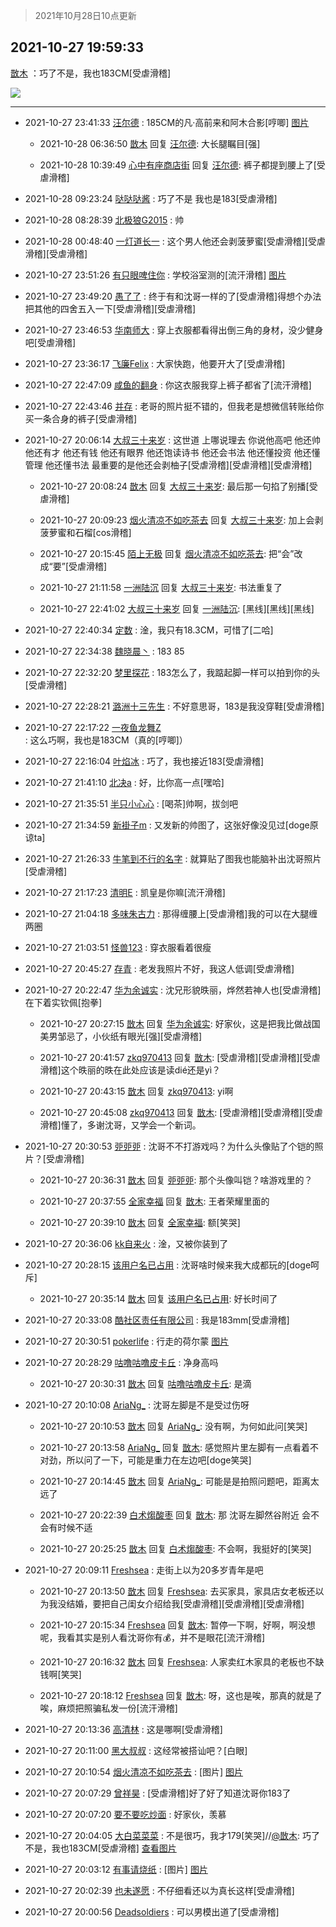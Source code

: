 > 2021年10月28日10点更新
<link rel="stylesheet" href="https://cdn.jsdelivr.net/gh/taotie6/sampleJSON@main/css/photo_show.css">
<meta name="referrer" content="no-referrer" />


 ## 2021-10-27 19:59:33 

 [㪚木](https://www.coolapk.com/feed/30997812?shareKey=MmU3NWM5NTdmMTdjNjE3OTQwM2Y~) ：巧了不是，我也183CM[受虐滑稽] 

<div class="album">
<img class="img-item" src="http://image.coolapk.com/feed/2021/1027/19/1081091_2621f5ec_5972_7174@1396x1432.jpeg" />
</div>

 ------- 

- 2021-10-27 23:41:33 [汪尔德](uid=1595236) : 185CM的凡·高前来和阿木合影[哼唧] [图片](http://image.coolapk.com/feed/2021/1019/00/1595236_23371407_3170_6209@1127x1749.jpeg)

    - 2021-10-28 06:36:50 [㪚木](uid=1081091) 回复 [汪尔德](uid=1595236): 大长腿瞩目[强] 

    - 2021-10-28 10:39:49 [心中有座商店街](uid=1636078) 回复 [汪尔德](uid=1595236): 裤子都提到腰上了[受虐滑稽] 

- 2021-10-28 09:23:24 [哒哒哒酱](uid=3456742) : 巧了不是 我也是183[受虐滑稽] 

- 2021-10-28 08:28:39 [北极狼G2015](uid=1022608) : 帅 

- 2021-10-28 00:48:40 [一灯道长一](uid=2901910) : 这个男人他还会剥菠萝蜜[受虐滑稽][受虐滑稽][受虐滑稽] 

- 2021-10-27 23:51:26 [有只眼啤住你](uid=4226102) : 学校浴室测的[流汗滑稽] [图片](http://image.coolapk.com/feed/2021/1027/23/4226102_1edb0cb2_9885_3997@1080x2400.jpeg)

- 2021-10-27 23:49:20 [愚了了](uid=734193) : 终于有和沈哥一样的了[受虐滑稽]得想个办法把其他的四舍五入一下[受虐滑稽][受虐滑稽] 

- 2021-10-27 23:46:53 [华南师大](uid=2239597) : 穿上衣服都看得出倒三角的身材，没少健身吧[受虐滑稽] 

- 2021-10-27 23:36:17 [飞廉Felix](uid=900024) : 大家快跑，他要开大了[受虐滑稽] 

- 2021-10-27 22:47:09 [咸鱼的翻身](uid=3945270) : 你这衣服我穿上裤子都省了[流汗滑稽] 

- 2021-10-27 22:43:46 [并存](uid=1248138) : 老哥的照片挺不错的，但我老是想微信转账给你买一条合身的裤子[受虐滑稽] 

- 2021-10-27 20:06:14 [大叔三十来岁](uid=5360167) : 这世道 上哪说理去 你说他高吧  他还帅 他还有才  他还有钱  他还有眼界 他还饱读诗书 他还会书法  他还懂投资  他还懂管理  他还懂书法  最重要的是他还会剥柚子[受虐滑稽][受虐滑稽][受虐滑稽] 

    - 2021-10-27 20:08:24 [㪚木](uid=1081091) 回复 [大叔三十来岁](uid=5360167): 最后那一句掐了别播[受虐滑稽] 

    - 2021-10-27 20:09:23 [烟火清凉不如吃茶去](uid=4279524) 回复 [大叔三十来岁](uid=5360167): 加上会剥菠萝蜜和石榴[cos滑稽] 

    - 2021-10-27 20:15:45 [陌上无极](uid=1205770) 回复 [烟火清凉不如吃茶去](uid=4279524): 把“会”改成“要”[受虐滑稽] 

    - 2021-10-27 21:11:58 [一洲陆沉](uid=889471) 回复 [大叔三十来岁](uid=5360167): 书法重复了 

    - 2021-10-27 22:41:02 [大叔三十来岁](uid=5360167) 回复 [一洲陆沉](uid=889471): [黑线][黑线][黑线] 

- 2021-10-27 22:40:34 [定数](uid=5774495) : 淦，我只有18.3CM，可惜了[二哈] 

- 2021-10-27 22:34:38 [魏晓晨丶](uid=2853864) : 183  85 

- 2021-10-27 22:32:20 [梦里探花](uid=836750) : 183怎么了，我踮起脚一样可以拍到你的头[受虐滑稽] 

- 2021-10-27 22:28:21 [潞洲十三先生](uid=2308038) : 不好意思哥，183是我没穿鞋[受虐滑稽] 

- 2021-10-27 22:17:22 [一夜鱼龙舞Z](uid=2440130) : 这么巧啊，我也是183CM（真的[哼唧]） 

- 2021-10-27 22:16:04 [叶焰冰](uid=1065430) : 巧了，我也接近183[受虐滑稽] 

- 2021-10-27 21:41:10 [北决a](uid=1918537) : 好，比你高一点[嘿哈] 

- 2021-10-27 21:35:51 [半只小心心](uid=1559932) : [喝茶]帅啊，拔剑吧 

- 2021-10-27 21:34:59 [新褂子m](uid=913624) : 又发新的帅图了，这张好像没见过[doge原谅ta] 

- 2021-10-27 21:26:33 [牛笔到不行的名字](uid=2374460) : 就算贴了图我也能脑补出沈哥照片 [受虐滑稽] 

- 2021-10-27 21:17:23 [清明E](uid=1792072) : 凯皇是你嘛[流汗滑稽] 

- 2021-10-27 21:04:18 [多味朱古力](uid=1614110) : 那得缠腰上[受虐滑稽]我的可以在大腿缠两圈 

- 2021-10-27 21:03:51 [怪兽123](uid=2331773) : 穿衣服看着很瘦 

- 2021-10-27 20:45:27 [存青](uid=1006954) : 老发我照片不好，我这人低调[受虐滑稽] 

- 2021-10-27 20:22:47 [华为余诚实](uid=1792952) : 沈兄形貌昳丽，烨然若神人也[受虐滑稽]在下着实钦佩[抱拳] 

    - 2021-10-27 20:27:15 [㪚木](uid=1081091) 回复 [华为余诚实](uid=1792952): 好家伙，这是把我比做战国美男邹忌了，小伙纸有眼光[强][受虐滑稽] 

    - 2021-10-27 20:41:57 [zkq970413](uid=1309703) 回复 [㪚木](uid=1081091): [受虐滑稽][受虐滑稽][受虐滑稽]这个昳丽的昳在此处应该是读dié还是yì？ 

    - 2021-10-27 20:43:15 [㪚木](uid=1081091) 回复 [zkq970413](uid=1309703): yi啊 

    - 2021-10-27 20:45:08 [zkq970413](uid=1309703) 回复 [㪚木](uid=1081091): [受虐滑稽][受虐滑稽][受虐滑稽]懂了，多谢沈哥，又学会一个新词。 

- 2021-10-27 20:30:53 [戼戼戼](uid=4044548) : 沈哥不不打游戏吗？为什么头像贴了个铠的照片？[受虐滑稽] 

    - 2021-10-27 20:36:31 [㪚木](uid=1081091) 回复 [戼戼戼](uid=4044548): 那个头像叫铠？啥游戏里的？ 

    - 2021-10-27 20:37:55 [全家幸福](uid=2237599) 回复 [㪚木](uid=1081091): 王者荣耀里面的 

    - 2021-10-27 20:39:10 [㪚木](uid=1081091) 回复 [全家幸福](uid=2237599): 额[笑哭] 

- 2021-10-27 20:36:06 [kk自来火](uid=632451) : 淦，又被你装到了 

- 2021-10-27 20:28:15 [该用户名已占用](uid=644762) : 沈哥啥时候来我大成都玩的[doge呵斥] 

    - 2021-10-27 20:35:14 [㪚木](uid=1081091) 回复 [该用户名已占用](uid=644762): 好长时间了 

- 2021-10-27 20:33:08 [酷社区责任有限公司](uid=1078314) : 我是183mm[受虐滑稽] 

- 2021-10-27 20:30:51 [pokerlife](uid=575409) : 行走的荷尔蒙 [图片](http://image.coolapk.com/feed/2021/1027/20/575409_ea9d48f6_7851_1538@1396x1225.jpeg)

- 2021-10-27 20:28:29 [咕噜咕噜皮卡丘](uid=3531276) : 净身高吗 

    - 2021-10-27 20:30:31 [㪚木](uid=1081091) 回复 [咕噜咕噜皮卡丘](uid=3531276): 是滴 

- 2021-10-27 20:10:08 [AriaNg_](uid=3504887) : 沈哥左脚是不是受过伤呀 

    - 2021-10-27 20:10:53 [㪚木](uid=1081091) 回复 [AriaNg_](uid=3504887): 没有啊，为何如此问[笑哭] 

    - 2021-10-27 20:13:58 [AriaNg_](uid=3504887) 回复 [㪚木](uid=1081091): 感觉照片里左脚有一点看着不对劲，所以问了一下，可能是重力在左边吧[doge笑哭] 

    - 2021-10-27 20:14:45 [㪚木](uid=1081091) 回复 [AriaNg_](uid=3504887): 可能是是拍照问题吧，距离太远了 

    - 2021-10-27 20:22:39 [白术煼酸枣](uid=8303609) 回复 [㪚木](uid=1081091): 那 沈哥左脚然谷附近 会不会有时候不适 

    - 2021-10-27 20:25:25 [㪚木](uid=1081091) 回复 [白术煼酸枣](uid=8303609): 不会啊，我挺好的[笑哭] 

- 2021-10-27 20:09:11 [Freshsea](uid=1997345) : 走街上以为20多岁青年是吧 

    - 2021-10-27 20:13:50 [㪚木](uid=1081091) 回复 [Freshsea](uid=1997345): 去买家具，家具店女老板还以为我没结婚，要把自己闺女介绍给我[受虐滑稽][受虐滑稽][受虐滑稽] 

    - 2021-10-27 20:15:34 [Freshsea](uid=1997345) 回复 [㪚木](uid=1081091): 暂停一下啊，好啊，啊没想呢，我看其实是别人看沈哥你有💰，并不是眼花[流汗滑稽] 

    - 2021-10-27 20:16:32 [㪚木](uid=1081091) 回复 [Freshsea](uid=1997345): 人家卖红木家具的老板也不缺钱啊[笑哭] 

    - 2021-10-27 20:18:12 [Freshsea](uid=1997345) 回复 [㪚木](uid=1081091): 呀，这也是唉，那真的就是了唉，麻烦把照骗私发一份[流汗滑稽] 

- 2021-10-27 20:13:36 [高清林](uid=8114305) : 这是哪啊[受虐滑稽] 

- 2021-10-27 20:11:00 [黑大叔叔](uid=1325252) : 这经常被搭讪吧？[白眼] 

- 2021-10-27 20:10:54 [烟火清凉不如吃茶去](uid=4279524) : [图片] [图片](http://image.coolapk.com/feed/2021/1027/20/4279524_e88316f9_6653_0571@700x700.jpeg)

- 2021-10-27 20:07:29 [曾祥昊](uid=6695078) : [受虐滑稽]好了好了知道沈哥你183了 

- 2021-10-27 20:07:20 [要不要吃炒面](uid=2081413) : 好家伙，羡慕 

- 2021-10-27 20:04:05 [大白菜菜菜](uid=2081020) : 不是很巧，我才179[笑哭]//<a class="feed-link-uname" href="/u/㪚木">@㪚木</a>: 巧了不是，我也183CM[受虐滑稽]  <a class="feed-forward-pic" href="http://image.coolapk.com/feed/2021/1027/19/1081091_2621f5ec_5972_7174@1396x1432.jpeg">查看图片</a> 

- 2021-10-27 20:03:12 [有事请烧纸](uid=1802946) : [图片] [图片](http://image.coolapk.com/feed/2021/1027/20/1802946_1e37ac38_6191_0802@999x1267.png)

- 2021-10-27 20:02:39 [也未遂愿](uid=3056500) : 不仔细看还以为真长这样[受虐滑稽] 

- 2021-10-27 20:00:56 [Deadsoldiers](uid=2272770) : 可以男模出道了[受虐滑稽] 

